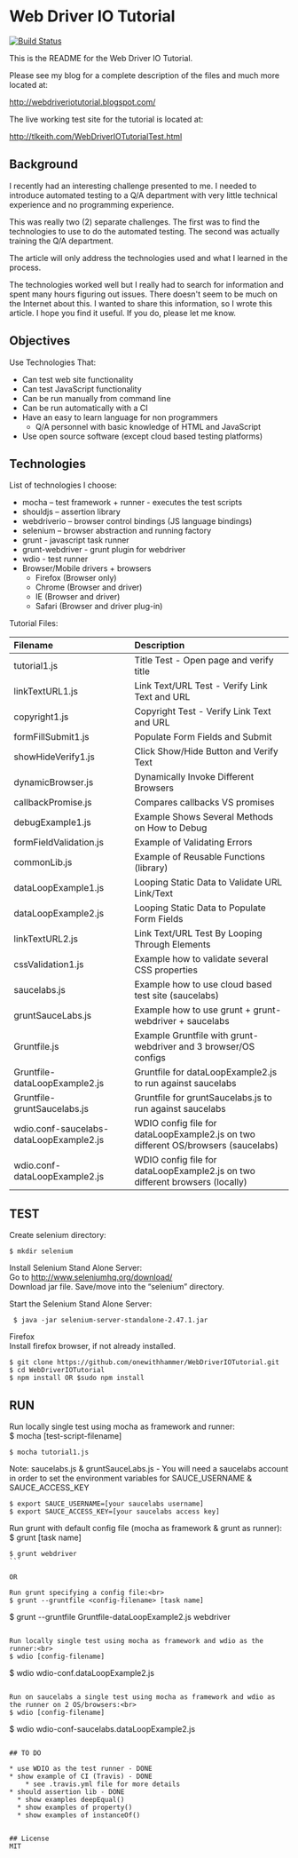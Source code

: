 
Web Driver IO Tutorial
======================

[![Build Status](https://travis-ci.org/onewithhammer/web-driver-io-tutorial.svg?branch=master)](https://travis-ci.org/onewithhammer/web-driver-io-tutorial)

This is the README for the Web Driver IO Tutorial.

Please see my blog for a complete description of the files and much more
located at:

http://webdriveriotutorial.blogspot.com/

The live working test site for the tutorial is located at:

http://tlkeith.com/WebDriverIOTutorialTest.html


## Background

I recently had an interesting challenge presented to me. I needed to introduce automated testing to a Q/A department with very little technical experience and no programming experience. 

This was really two (2) separate challenges. The first was to find the technologies to use to do the automated testing. The second was actually training the Q/A department. 

The article will only address the technologies used and what I learned in the process. 

The technologies worked well but I really had to search for information and spent many hours figuring out issues. There doesn't seem to be much on the Internet about this.
I wanted to share this information, so I wrote this article. I hope you find it useful. If you do, please let me know.

## Objectives

Use Technologies That:

* Can test web site functionality
* Can test JavaScript functionality
* Can be run manually from command line
* Can be run automatically with a CI
* Have an easy to learn language for non programmers
	* Q/A personnel with basic knowledge of HTML and JavaScript
* Use open source software (except cloud based testing platforms)

## Technologies

List of technologies I choose:

* mocha – test framework + runner - executes the test scripts
* shouldjs – assertion library
* webdriverio – browser control bindings (JS language bindings)
* selenium – browser abstraction and running factory
* grunt - javascript task runner
* grunt-webdriver - grunt plugin for webdriver
* wdio - test runner
* Browser/Mobile drivers + browsers 
	* Firefox (Browser only)
	* Chrome (Browser and driver)
	* IE (Browser and driver)
	* Safari (Browser and driver plug-in)

Tutorial Files:

| Filename | Description |
| :--|:--|
| tutorial1.js | Title Test - Open page and verify title
| linkTextURL1.js               | Link Text/URL Test - Verify Link Text and URL
| copyright1.js                 | Copyright Test - Verify Link Text and URL
| formFillSubmit1.js 	          | Populate Form Fields and Submit
| showHideVerify1.js            | Click Show/Hide Button and Verify Text
| dynamicBrowser.js             | Dynamically Invoke Different Browsers
| callbackPromise.js            | Compares callbacks VS promises
| debugExample1.js              | Example Shows Several Methods on How to Debug
| formFieldValidation.js        | Example of Validating Errors
| commonLib.js                  | Example of Reusable Functions (library)
| dataLoopExample1.js           | Looping Static Data to Validate URL Link/Text
| dataLoopExample2.js           | Looping Static Data to Populate Form Fields
| linkTextURL2.js               | Link Text/URL Test By Looping Through Elements
| cssValidation1.js             | Example how to validate several CSS properties
| saucelabs.js                  | Example how to use cloud based test site (saucelabs)
| gruntSauceLabs.js             | Example how to use grunt + grunt-webdriver + saucelabs
| Gruntfile.js | Example Gruntfile with grunt-webdriver and 3 browser/OS configs
| Gruntfile-dataLoopExample2.js | Gruntfile for dataLoopExample2.js to run against saucelabs
| Gruntfile-gruntSaucelabs.js |Gruntfile for gruntSaucelabs.js to run against saucelabs
| wdio.conf-saucelabs-dataLoopExample2.js | WDIO config file for dataLoopExample2.js on two different OS/browsers (saucelabs)
| wdio.conf-dataLoopExample2.js | WDIO config file for dataLoopExample2.js on two different browsers (locally)

## TEST

Create selenium directory:<br>
```
$ mkdir selenium
```
Install Selenium Stand Alone Server:<br>
Go to http://www.seleniumhq.org/download/<br>
Download jar file.  Save/move into the “selenium” directory.<br>

Start the Selenium Stand Alone Server:
```
 $ java -jar selenium-server-standalone-2.47.1.jar
```

Firefox<br>
Install firefox browser, if not already installed.

```
$ git clone https://github.com/onewithhammer/WebDriverIOTutorial.git
$ cd WebDriverIOTutorial
$ npm install OR $sudo npm install
```
## RUN
Run locally single test using mocha as framework and runner:<br>
$ mocha [test-script-filename]
```
$ mocha tutorial1.js
```

Note: saucelabs.js & gruntSauceLabs.js - You will need a saucelabs account in order to set the environment variables for SAUCE_USERNAME & SAUCE_ACCESS_KEY

```
$ export SAUCE_USERNAME=[your saucelabs username]
$ export SAUCE_ACCESS_KEY=[your saucelabs access key]
```

Run grunt with default config file (mocha as framework & grunt as runner):<br>
$ grunt [task name]

````
$ grunt webdriver
```

OR

Run grunt specifying a config file:<br>
$ grunt --gruntfile <config-filename> [task name]

````
$ grunt --gruntfile Gruntfile-dataLoopExample2.js webdriver
```

Run locally single test using mocha as framework and wdio as the runner:<br>
$ wdio [config-filename]
```
$ wdio wdio-conf.dataLoopExample2.js
```

Run on saucelabs a single test using mocha as framework and wdio as the runner on 2 OS/browsers:<br>
$ wdio [config-filename]
```
$ wdio wdio-conf-saucelabs.dataLoopExample2.js
```

## TO DO

* use WDIO as the test runner - DONE
* show example of CI (Travis) - DONE
	* see .travis.yml file for more details
* should assertion lib - DONE
  * show examples deepEqual() 
  * show examples of property()
  * show examples of instanceOf()


## License
MIT



